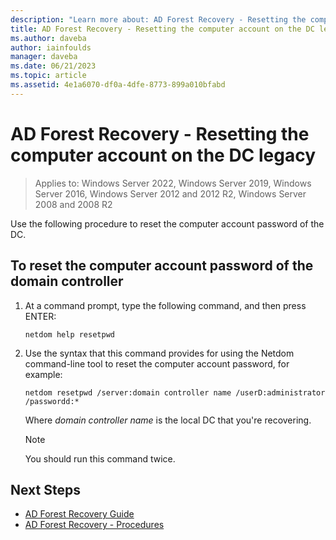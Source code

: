 ```yaml
---
description: "Learn more about: AD Forest Recovery - Resetting the computer account on the DC legacy"
title: AD Forest Recovery - Resetting the computer account on the DC legacy
ms.author: daveba
author: iainfoulds
manager: daveba
ms.date: 06/21/2023
ms.topic: article
ms.assetid: 4e1a6070-df0a-4dfe-8773-899a010bfabd
---
```

# AD Forest Recovery - Resetting the computer account on the DC legacy

>Applies to: Windows Server 2022, Windows Server 2019, Windows Server 2016, Windows Server 2012 and 2012 R2, Windows Server 2008 and 2008 R2

 Use the following procedure to reset the computer account password of the DC.

## To reset the computer account password of the domain controller

1. At a command prompt, type the following command, and then press ENTER:

   ```
   netdom help resetpwd
   ```

2. Use the syntax that this command provides for using the Netdom command-line tool to reset the computer account password, for example:

   ```
   netdom resetpwd /server:domain controller name /userD:administrator /passwordd:*
   ```

    Where *domain controller name* is the local DC that you're recovering.

   > [!NOTE]
   > You should run this command twice.

## Next Steps

- [AD Forest Recovery Guide](AD-Forest-Recovery-Guide.md)
- [AD Forest Recovery - Procedures](AD-Forest-Recovery-Procedures.md)

